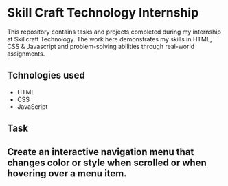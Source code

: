 # Skill Craft Technology Internship
This repository contains tasks and projects completed during my internship at Skillcraft Technology. The work here demonstrates my skills in HTML, CSS & Javascript and problem-solving abilities through real-world assignments.
## Tchnologies used
* HTML
* CSS
* JavaScript
## Task 
Create an interactive navigation menu that changes
color or style when scrolled or
when hovering over a menu
item.
---
